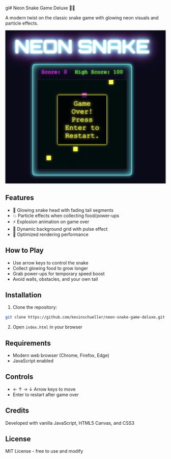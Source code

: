 gi# Neon Snake Game Deluxe 🐍✨

A modern twist on the classic snake game with glowing neon visuals and particle effects.

![Game Screenshot](screenshot.png)

## Features
- 🌟 Glowing snake head with fading tail segments
- 💥 Particle effects when collecting food/power-ups
- ⚡ Explosion animation on game over
- 🌈 Dynamic background grid with pulse effect
- 🚀 Optimized rendering performance

## How to Play
- Use arrow keys to control the snake
- Collect glowing food to grow longer
- Grab power-ups for temporary speed boost
- Avoid walls, obstacles, and your own tail

## Installation
1. Clone the repository:
```bash
git clone https://github.com/kevinschueller/neon-snake-game-deluxe.git
```
2. Open `index.html` in your browser

## Requirements
- Modern web browser (Chrome, Firefox, Edge)
- JavaScript enabled

## Controls
- ← ↑ → ↓ Arrow keys to move
- Enter to restart after game over

## Credits
Developed with vanilla JavaScript, HTML5 Canvas, and CSS3

## License
MIT License - free to use and modify

